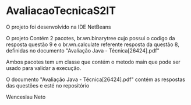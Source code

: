 # AvaliacaoTecnicaS2IT
O projeto foi desenvolvido na IDE NetBeans

O projeto Contém 2 pacotes, br.wn.binarytree cujo possui o codigo da resposta questão 9 
e o br.wn.calculate referente resposta da questão 8, definidas no documento "Avaliação Java - Técnica[26424].pdf"

Ambos pacotes tem um classe que contém o metodo main que pode ser usado para validar a execução.

O documento "Avaliação Java - Técnica[26424].pdf" contém as respostas das questões e esté no repositório

Wenceslau Neto
